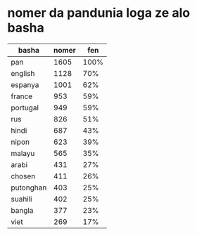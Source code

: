 # nomer da pandunia loga ze alo basha

| basha | nomer | fen |
|-------|-------|-----|
| pan | 1605 | 100% |
| english | 1128 | 70% |
| espanya | 1001 | 62% |
| france | 953 | 59% |
| portugal | 949 | 59% |
| rus | 826 | 51% |
| hindi | 687 | 43% |
| nipon | 623 | 39% |
| malayu | 565 | 35% |
| arabi | 431 | 27% |
| chosen | 411 | 26% |
| putonghan | 403 | 25% |
| suahili | 402 | 25% |
| bangla | 377 | 23% |
| viet | 269 | 17% |
